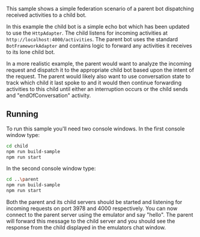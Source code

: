 This sample shows a simple federation scenario of a parent bot dispatching received activities to a child bot.

In this example the child bot is a simple echo bot which has been updated to use the `HttpAdapter`. The child listens for incoming activities at `http://localhost:4000/activities`.  The parent bot uses the standard `BotFrameworkAdapter` and contains logic to forward any activities it receives to its lone child bot.

In a more realistic example, the parent would want to analyze the incoming request and dispatch it to the appropriate child bot based upon the intent of the request.  The parent would likely also want to use conversation state to track which child it last spoke to and it would then continue forwarding activities to this child until either an interruption occurs or the child sends and "endOfConversation" activity.    

## Running
To run this sample you'll need two console windows. In the first console window type:

```bash
cd child
npm run build-sample
npm run start
```

In the second console window type:

```bash
cd ..\parent
npm run build-sample
npm run start
```

Both the parent and its child servers should be started and listening for incoming requests on port 3978 and 4000 respectively. You can now connect to the parent server using the emulator and say "hello".  The parent will forward this message to the child server and you should see the response from the child displayed in the emulators chat window.
